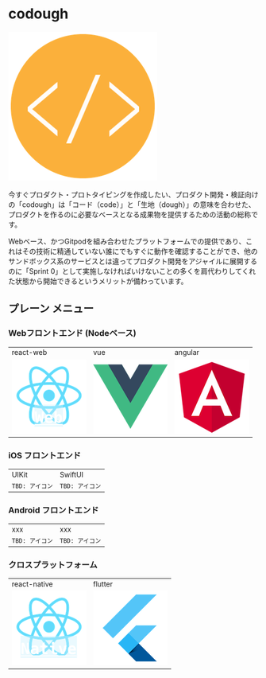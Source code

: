 # codough

![codough](./logo.png)

今すぐプロダクト・プロトタイピングを作成したい、プロダクト開発・検証向けの「codough」は「コード（code）」と「生地（dough）」の意味を合わせた、プロダクトを作るのに必要なベースとなる成果物を提供するための活動の総称です。

Webベース、かつGitpodを組み合わせたプラットフォームでの提供であり、これはその技術に精通していない誰にでもすぐに動作を確認することができ、他のサンドボックス系のサービスとは違ってプロダクト開発をアジャイルに展開するのに「Sprint 0」として実施しなければいけないことの多くを肩代わりしてくれた状態から開始できるというメリットが備わっています。

## プレーン メニュー

### Webフロントエンド (Nodeベース)

| | | |
| --- | --- | --- |
| react-web | vue | angular | 
| ![](./menu/icon-react-web.png) | ![](./menu/icon-vue.png) | ![](./menu/icon-angular.png) |

### iOS フロントエンド

| | |
| --- | --- |
| UIKit | SwiftUI |
| `TBD: アイコン` | `TBD: アイコン` |

### Android フロントエンド

| | |
| --- | --- |
| xxx | xxx |
| `TBD: アイコン` | `TBD: アイコン` |

### クロスプラットフォーム

| | |
| --- | --- |
| react-native | flutter |
| ![](./menu/icon-react-native.png) | ![](./menu/icon-flutter.png) |

